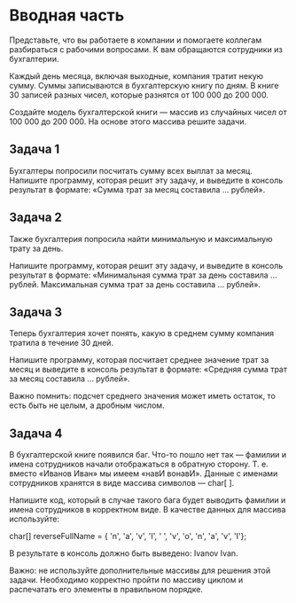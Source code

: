 
# Вводная часть

Представьте, что вы работаете в компании и помогаете коллегам разбираться с рабочими вопросами. К вам обращаются сотрудники из бухгалтерии.

Каждый день месяца, включая выходные, компания тратит некую сумму. Суммы записываются в бухгалтерскую книгу по дням. В книге 30 записей разных чисел, которые разнятся от 100 000 до 200 000.

Создайте модель бухгалтерской книги — массив из случайных чисел от 100 000 до 200 000. На основе этого массива решите задачи.

## Задача 1
Бухгалтеры попросили посчитать сумму всех выплат за месяц.
Напишите программу, которая решит эту задачу, и выведите в консоль результат в формате: «Сумма трат за месяц составила … рублей».

## Задача 2
Также бухгалтерия попросила найти минимальную и максимальную трату за день.

Напишите программу, которая решит эту задачу, и выведите в консоль результат в формате: «Минимальная сумма трат за день составила … рублей. Максимальная сумма трат за день составила … рублей».

## Задача 3
Теперь бухгалтерия хочет понять, какую в среднем сумму компания тратила в течение 30 дней.

Напишите программу, которая посчитает среднее значение трат за месяц и выведите в консоль результат в формате: «Средняя сумма трат за месяц составила … рублей».

Важно помнить: подсчет среднего значения может иметь остаток, то есть быть не целым, а дробным числом.
## Задача 4
В бухгалтерской книге появился баг. Что-то пошло нет так — фамилии и имена сотрудников начали отображаться в обратную сторону. Т. е. вместо «Иванов Иван» мы имеем «навИ вонавИ». Данные с именами сотрудников хранятся в виде массива символов — char[ ].

Напишите код, который в случае такого бага будет выводить фамилии и имена сотрудников в корректном виде. В качестве данных для массива используйте:

char[] reverseFullName = { 'n', 'a', 'v', 'I', ' ', 'v', 'o', 'n', 'a', 'v', 'I'};

В результате в консоль должно быть выведено: Ivanov Ivan.

Важно: не используйте дополнительные массивы для решения этой задачи. Необходимо корректно пройти по массиву циклом и распечатать его элементы в правильном порядке.